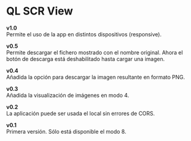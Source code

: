 # QL SCR View

__v1.0__  
Permite el uso de la app en distintos dispositivos (responsive).

__v0.5__  
Permite descargar el fichero mostrado con el nombre original.
Ahora el botón de descarga está deshabilitado hasta cargar una imagen.

__v0.4__  
Añadida la opción para descargar la imagen resultante en formato PNG.

__v0.3__  
Añadida la visualización de imágenes en modo 4.

__v0.2__  
La aplicación puede ser usada el local sin errores de CORS.

__v0.1__  
Primera versión. Sólo está disponible el modo 8.
